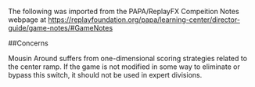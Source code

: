 The following was imported from the PAPA/ReplayFX Compeition Notes webpage at https://replayfoundation.org/papa/learning-center/director-guide/game-notes/#GameNotes

##Concerns
            
Mousin Around suffers from one-dimensional scoring strategies related to the center ramp. If the game is not modified in some way to eliminate or bypass this switch, it should not be used in expert divisions.